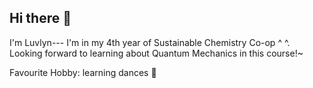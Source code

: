 ## Hi there 👋

I'm Luvlyn--- I'm in my 4th year of Sustainable Chemistry Co-op ^ ^. 
Looking forward to learning about Quantum Mechanics in this course!~ 

Favourite Hobby: learning dances  💃
<!--
**LuvlynK/LuvlynK** is a ✨ _special_ ✨ repository because its `README.md` (this file) appears on your GitHub profile.

Here are some ideas to get you started:

- 🔭 I’m currently working on ...
- 🌱 I’m currently learning ...
- 👯 I’m looking to collaborate on ...
- 🤔 I’m looking for help with ...
- 💬 Ask me about ...
- 📫 How to reach me: ...
- 😄 Pronouns: ...
- ⚡ Fun fact: ...
-->
